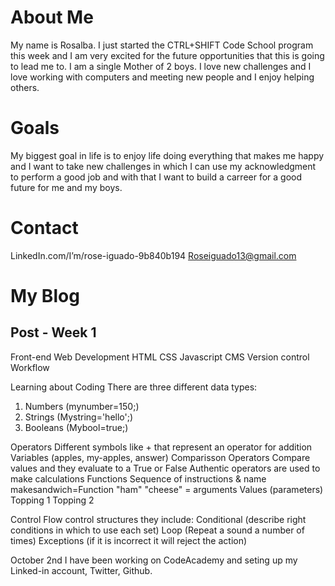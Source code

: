 # About Me

My name is Rosalba. I just started the CTRL+SHIFT Code School program this week and I am very excited for the future  opportunities that this is going to lead me to. I am a single Mother of 2 boys. I love new challenges and I love working with computers and meeting new people and I enjoy helping others.

# Goals

My biggest goal in life is to enjoy life doing everything that makes me happy and I want to take new challenges in which I can use my acknowledgment to perform a good job and with that I want to build a carreer for a good future for me and my boys.

# Contact

LinkedIn.com/I’m/rose-iguado-9b840b194
Roseiguado13@gmail.com

# My Blog

## Post - Week 1

Front-end Web Development
HTML
CSS
Javascript
CMS
Version control
Workflow

Learning about Coding
There are three different data types:
1. Numbers (mynumber=150;)
2. Strings (Mystring='hello';)
3. Booleans (Mybool=true;)

Operators
Different symbols like + that represent an operator for addition
Variables
(apples, my-apples, answer)
Comparisson Operators
Compare values and they evaluate to a True or False
Authentic operators are used to make calculations
Functions
Sequence of instructions & name
makesandwich=Function
"ham" "cheese" = arguments
Values (parameters)
Topping 1
Topping 2

Control Flow control structures they include:
Conditional (describe right conditions in which to use each set)
Loop (Repeat a sound a number of times)
Exceptions (if it is incorrect it will reject the action)

October 2nd I have been working on CodeAcademy and seting up my Linked-in account, Twitter, Github.




